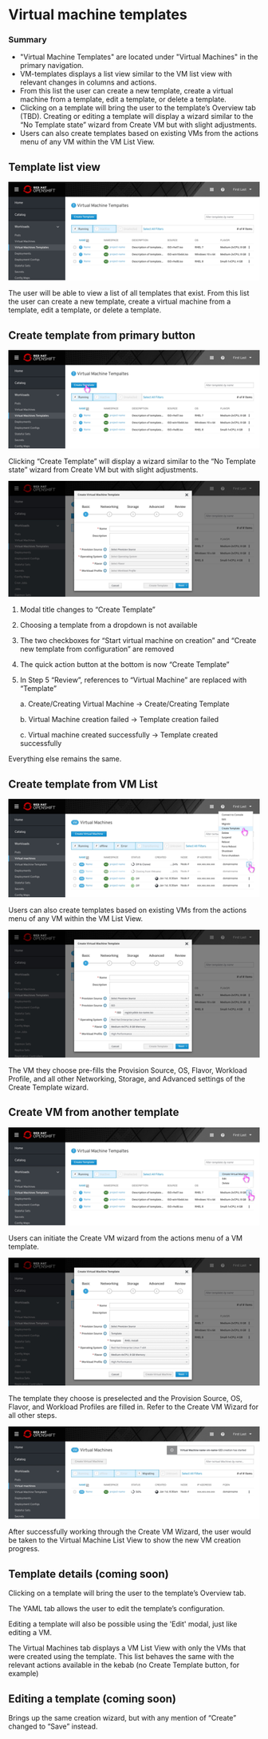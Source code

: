 # Virtual machine templates

### Summary

- "Virtual Machine Templates" are located under "Virtual Machines" in the primary navigation.
- VM-templates displays a list view similar to the VM list view with relevant changes in columns and actions.
- From this list the user can create a new template, create a virtual machine from a template, edit a template, or delete a template.
- Clicking on a template will bring the user to the template’s Overview tab (TBD).
Creating or editing a template will display a wizard similar to the “No Template state” wizard from Create VM but with slight adjustments.
- Users can also create templates based on existing VMs from the actions menu of any VM within the VM List View.



## Template list view

![Offline Template List View](img/1-0-vm-template-list.jpg)

The user will be able to view a list of all templates that exist. From this list the user can create a new template, create a virtual machine from a template, edit a template, or delete a template.




## Create template from primary button


![Offline Template List View](img/1-1-0-create-template.jpg)

Clicking “Create Template” will display a wizard similar to the “No Template state” wizard from Create VM but with slight adjustments.

![Offline Template List View](img/1-1-1-create-template-modal.jpg)

1. Modal title changes to “Create Template”
2. Choosing a template from a dropdown is not available
3. The two checkboxes for “Start virtual machine on creation” and “Create new template from configuration” are removed
4. The quick action button at the bottom is now “Create Template”
5. In Step 5 “Review”, references to “Virtual Machine” are replaced with “Template”

    a. Create/Creating Virtual Machine -> Create/Creating Template

    b. Virtual Machine creation failed -> Template creation failed

    c. Virtual machine created successfully -> Template created successfully

Everything else remains the same.


## Create template from VM List


![Offline Template List View](img/1-2-0-create-template-from-vm-list.jpg)

Users can also create templates based on existing VMs from the actions menu of any VM within the VM List View. 

![Offline Template List View](img/1-2-1-create-template-from-vm-list-modal.jpg)

The VM they choose pre-fills the Provision Source, OS, Flavor, Workload Profile, and all other Networking, Storage, and Advanced settings of the Create Template wizard.

## Create VM from another template


![Offline Template List View](img/1-3-0-create-template-from-template-list.jpg)

Users can initiate the Create VM wizard from the actions menu of a VM template.

![Offline Template List View](img/1-3-1-create-template-from-template-list-modal.jpg)

The template they choose is preselected and the Provision Source, OS, Flavor, and Workload Profiles are filled in. Refer to the Create VM Wizard for all other steps.




![Offline Template List View](img/1-2-2-create-template-from-vm-list-starting.jpg)

After successfully working through the Create VM Wizard, the user would be taken to the Virtual Machine List View to show the new VM creation progress.

## Template details (coming soon)

Clicking on a template will bring the user to the template’s Overview tab.

The YAML tab allows the user to edit the template’s configuration.

Editing a template will also be possible using the 'Edit' modal, just like editing a VM.

The Virtual Machines tab displays a VM List View with only the VMs that were created using the template. This list behaves the same with the relevant actions available in the kebab (no Create Template button, for example)

## Editing a template (coming soon)

Brings up the same creation wizard, but with any mention of “Create” changed to “Save” instead.

